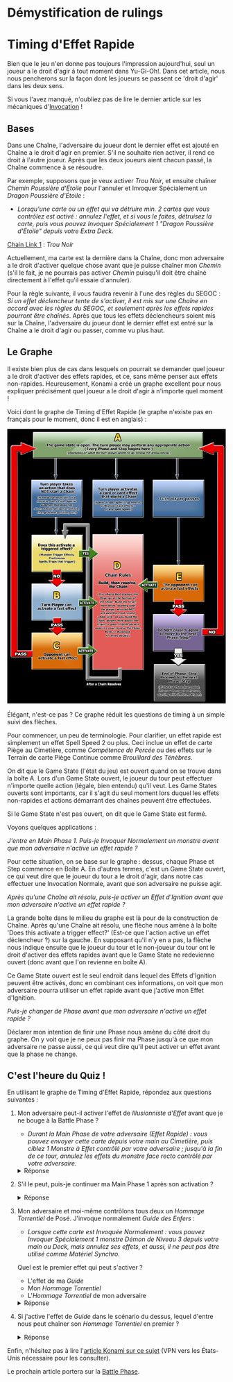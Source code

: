 # Démystification de rulings

# Timing d'Effet Rapide

Bien que le jeu n'en donne pas toujours l'impression aujourd'hui, seul un joueur a le droit d'agir à tout moment dans Yu-Gi-Oh!. Dans cet article, nous nous pencherons sur la façon dont les joueurs se passent ce 'droit d'agir' dans les deux sens.

Si vous l'avez manqué, n'oubliez pas de lire le dernier article sur les mécaniques d'[Invocation](06_Invocations.md) !

## Bases
Dans une Chaîne, l'adversaire du joueur dont le dernier effet est ajouté en Chaîne a le droit d'agir en premier. S'il ne souhaite rien activer, il rend ce droit à l'autre joueur. Après que les deux joueurs aient chacun passé, la Chaîne commence à se résoudre. 

Par exemple, supposons que je veux activer *Trou Noir*, et ensuite chaîner *Chemin Poussière d'Étoile* pour l'annuler et Invoquer Spécialement un *Dragon Poussière d'Étoile* :
- *Lorsqu'une carte ou un effet qui va détruire min. 2 cartes que vous contrôlez est activé : annulez l'effet, et si vous le faites, détruisez la carte, puis vous pouvez Invoquer Spécialement 1 "Dragon Poussière d'Étoile" depuis votre Extra Deck.*

<ins>Chain Link 1</ins> : *Trou Noir*

Actuellement, ma carte est la dernière dans la Chaîne, donc mon adversaire a le droit d'activer quelque chose avant que je puisse chaîner mon *Chemin* (s'il le fait, je ne pourrais pas activer *Chemin* puisqu'il doit être chaîné directement à l'effet qu'il essaie d'annuler).

Pour la règle suivante, il vous faudra revenir à l'une des règles du SEGOC : *Si un effet déclencheur tente de s'activer, il est mis sur une Chaîne en accord avec les règles du SEGOC, et seulement après les effets rapides pourront être chaînés*. Après que tous les effets déclencheurs soient mis sur la Chaîne, l'adversaire du joueur dont le dernier effet est entré sur la Chaîne a le droit d'agir ou passer, comme vu plus haut.

## Le Graphe
Il existe bien plus de cas dans lesquels on pourrait se demander quel joueur a le droit d'activer des effets rapides, et ce, sans même penser aux effets non-rapides. Heureusement, Konami a créé un graphe excellent pour nous expliquer précisément quel joueur a le droit d'agir à n'importe quel moment !

Voici dont le graphe de Timing d'Effet Rapide (le graphe n'existe pas en français pour le moment, donc il est en anglais) :

![](Images/T-Flowchart_EN-US.jpg)

Élégant, n'est-ce pas ? Ce graphe réduit les questions de timing à un simple suivi des flèches.

Pour commencer, un peu de terminologie. Pour clarifier, un effet rapide est simplement un effet Spell Speed 2 ou plus. Ceci inclue un effet de carte Piège au Cimetière, comme *Compétence de Percée* ou des effets sur le Terrain de carte Piège Continue comme *Brouillard des Ténèbres*.

On dit que le Game State (l'état du jeu) est ouvert quand on se trouve dans la boîte A. Lors d'un Game State ouvert, le joueur du tour peut effectuer n'importe quelle action (légale, bien entendu) qu'il veut. Les Game States ouverts sont importants, car il s'agit du seul moment lors duquel les effets non-rapides et actions démarrant des chaînes peuvent être effectuées.

Si le Game State n'est pas ouvert, on dit que le Game State est fermé.

Voyons quelques applications :

*J'entre en Main Phase 1. Puis-je Invoquer Normalement un monstre avant que mon adversaire n'active un effet rapide ?*

Pour cette situation, on se base sur le graphe : dessus, chaque Phase et Step commence en Boîte A. En d'autres termes, c'est un Game State ouvert, ce qui veut dire que le joueur du tour a le droit d'agir, dans notre cas effectuer une Invocation Normale, avant que son adversaire ne puisse agir.

*Après qu'une Chaîne ait résolu, puis-je activer un Effet d'Ignition avant que mon adversaire n'active un effet rapide ?*

La grande boîte dans le milieu du graphe est là pour de la construction de Chaîne. Après qu'une Chaîne ait résolu, une flèche nous amène à la boîte 'Does this activate a trigger effect?' (Est-ce que l'action active un effet déclencheur ?) sur la gauche. En supposant qu'il n'y en a pas, la flèche nous indique ensuite que le joueur du tour et le non-joueur du tour ont le droit d'activer des effets rapides avant que le Game State ne redevienne ouvert (donc avant que l'on revienne en boîte A).

Ce Game State ouvert est le seul endroit dans lequel des Effets d'Ignition peuvent être activés, donc en combinant ces informations, on voit que mon adversaire pourra utiliser un effet rapide avant que j'active mon Effet d'Ignition.

*Puis-je changer de Phase avant que mon adversaire n'active un effet rapide ?*

Déclarer mon intention de finir une Phase nous amène du côté droit du graphe. On y voit que je ne peux pas finir ma Phase jusqu'à ce que mon adversaire ne passe aussi, ce qui veut dire qu'il peut activer un effet avant que la phase ne change.

## C'est l'heure du Quiz !
En utilisant le graphe de Timing d'Effet Rapide, répondez aux questions suivantes :

1. Mon adversaire peut-il activer l'effet de *Illusionniste d'Effet* avant que je ne bouge à la Battle Phase ?
    - *Durant la Main Phase de votre adversaire (Effet Rapide) : vous pouvez envoyer cette carte depuis votre main au Cimetière, puis ciblez 1 Monstre à Effet contrôlé par votre adversaire ; jusqu'à la fin de ce tour, annulez les effets du monstre face recto contrôlé par votre adversaire.*

     <details>
     <summary>Réponse</summary>
     <p>

     <strong>Oui.</strong><br>

     <i>Nous arrivons sur la droite du Graphe. On peut y voir que le joueur du tour ne peut pas terminer sa Phase sans passer par la Boîte E, dans laquelle l'adversaire peut activer Illusionniste d'Effet.</i>
     </p>
     </details>

2. S'il le peut, puis-je continuer ma Main Phase 1 après son activation ?

     <details>
     <summary>Réponse</summary>
     <p>

     <strong>Oui.</strong><br>

     <i>Après que n'importe quelle Chaîne ait résolu, on passe par la Boîte 'Est-ce qu'un effet déclencheur a été activé ?', ainsi que les Boîtes B et C, avant de revenir à la Boîte A. Les Phases ne changent donc pas jusqu'à ce que les deux joueurs soient d'accord (comme l'explique le Graphe).</i>
     </p>
     </details>

3. Mon adversaire et moi-même contrôlons tous deux un *Hommage Torrentiel* de Posé. J'invoque normalement *Guide des Enfers* :

   - *Lorsque cette carte est Invoquée Normalement : vous pouvez Invoquer Spécialement 1 monstre Démon de Niveau 3 depuis votre main ou Deck, mais annulez ses effets, et aussi, il ne peut pas être utilisé comme Matériel Synchro.*

    Quel est le premier effet qui peut s'activer ?
    - L'effet de ma *Guide*
    - Mon *Hommage Torrentiel*
    - L'*Hommage Torrentiel* de mon adversaire

     <details>
     <summary>Réponse</summary>
     <p>

     <strong>L'effet de <i>Guide des Enfers</i>.</strong><br>

     <i>Nous sommes sur le côté gauche du Graphe. La boîte d'après est la boîte 'Est-ce qu'un effet déclencheur est activé ?'.</i>
     </p>
     </details>

4. Si j'active l'effet de *Guide* dans le scénario du dessus, lequel d'entre nous peut chaîner son *Hommage Torrentiel* en premier ?

     <details>
     <summary>Réponse</summary>
     <p>

     <strong>Mon adversaire peut activer son <i>Hommage Torrentiel</i> en premier.</strong><br>

     <i>Lorsqu'on commence à construire une Chaîne, l'adversaire du joueur dont le dernier effet mis sur la chaîne peut activer le prochain effet.</i>
     </p>
     </details>

Enfin, n'hésitez pas à lire l'[article Konami sur ce sujet](https://www.yugioh-card.com/en/play/fast-effect-timing/) (VPN vers les États-Unis nécessaire pour les consulter).

Le prochain article portera sur la [Battle Phase](08_Battle_Phase.md).

